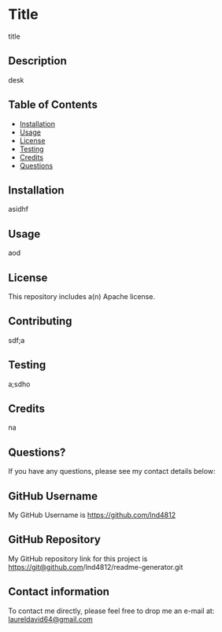 


# Title
title

  
## Description
    
desk

## Table of Contents
    
* [Installation](#installation)
* [Usage](#usage)
* [License](#license)
* [Testing](#testing)
* [Credits](#credits)
* [Questions](#questions)
    
## Installation
    
asidhf
    
##  Usage
   
aod
    
## License
    
This repository includes a(n) Apache license. 

## Contributing
   
sdf;a
    
## Testing
   
a;sdho

## Credits

na

## Questions?

If you have any questions, please see my contact details below:
        
## GitHub Username
    
My GitHub Username is <a href="github.com/lnd4812">https://github.com/lnd4812</a>
        
## GitHub Repository
    
My GitHub repository link for this project is <a href="git@github.com/lnd4812/readme-generator.git">https://git@github.com/lnd4812/readme-generator.git</a>
        
## Contact information
        
To contact me directly, please feel free to drop me an e-mail at: <a hef="mailto:laureldavid64@gmail.com">laureldavid64@gmail.com</a>
